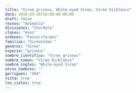 ```yaml
---
title: "Vireo griseus, White-eyed Vireo, Vireo Ojiblanco"
date: 2018-03-26T20:00:00-00:00
draft: false
reinos: "Animalia"
divisiones: "Chordata"
clases: "Aves"
ordenes: "Passeriformes"
familias: "Vireonidae "
generos: "Vireo"
especie: "griseus"
nombre_cientifico: "Vireo griseus"
nombre_comun: "Vireo Ojiblanco"
nombre_ingles: "White-eyed Vireo"
otros_nombres: ""
garrigues: "284"
vista: true
los_cielos: true
---
```

